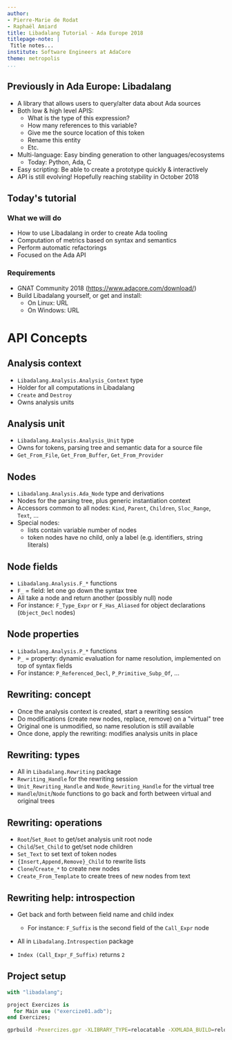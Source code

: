 ```yaml
---
author:
- Pierre-Marie de Rodat
- Raphaël Amiard
title: Libadalang Tutorial - Ada Europe 2018
titlepage-note: |
 Title notes...
institute: Software Engineers at AdaCore
theme: metropolis
...
```


## Previously in Ada Europe: Libadalang

- A library that allows users to query/alter data about Ada sources
- Both low & high level APIS:
    * What is the type of this expression?
    * How many references to this variable?
    * Give me the source location of this token
    * Rename this entity
    * Etc.
- Multi-language: Easy binding generation to other languages/ecosystems
    * Today: Python, Ada, C
- Easy scripting: Be able to create a prototype quickly & interactively
- API is still evolving! Hopefully reaching stability in October 2018

## Today's tutorial

### What we will do

* How to use Libadalang in order to create Ada tooling
* Computation of metrics based on syntax and semantics
* Perform automatic refactorings
* Focused on the Ada API

### Requirements

* GNAT Community 2018 (https://www.adacore.com/download/)
* Build Libadalang yourself, or get and install:
    * On Linux: URL
    * On Windows: URL

# API Concepts

## Analysis context

* `Libadalang.Analysis.Analysis_Context` type
* Holder for all computations in Libadalang
* `Create` and `Destroy`
* Owns analysis units

## Analysis unit

* `Libadalang.Analysis.Analysis_Unit` type
* Owns for tokens, parsing tree and semantic data for a source file
* `Get_From_File`, `Get_From_Buffer`, `Get_From_Provider`

## Nodes

* `Libadalang.Analysis.Ada_Node` type and derivations
* Nodes for the parsing tree, plus generic instantiation context
* Accessors common to all nodes: `Kind`, `Parent`, `Children`, `Sloc_Range`,
  `Text`, …
* Special nodes:
    * lists contain variable number of nodes
    * token nodes have no child, only a label (e.g. identifiers, string
      literals)

## Node fields

* `Libadalang.Analysis.F_*` functions
* `F_` = field: let one go down the syntax tree
* All take a node and return another (possibly null) node
* For instance: `F_Type_Expr` or `F_Has_Aliased` for object declarations
  (`Object_Decl` nodes)

## Node properties

* `Libadalang.Analysis.P_*` functions
* `P_` = property: dynamic evaluation for name resolution, implemented on top
  of syntax fields
* For instance: `P_Referenced_Decl`, `P_Primitive_Subp_Of`, …

## Rewriting: concept

* Once the analysis context is created, start a rewriting session
* Do modifications (create new nodes, replace, remove) on a "virtual" tree
* Original one is unmodified, so name resolution is still available
* Once done, apply the rewriting: modifies analysis units in place

## Rewriting: types

* All in `Libadalang.Rewriting` package
* `Rewriting_Handle` for the rewriting session
* `Unit_Rewriting_Handle` and `Node_Rewriting_Handle` for the virtual tree
* `Handle`/`Unit`/`Node` functions to go back and forth between virtual and
  original trees

## Rewriting: operations

* `Root`/`Set_Root` to get/set analysis unit root node
* `Child`/`Set_Child` to get/set node children
* `Set_Text` to set text of token nodes
* `{Insert,Append,Remove}_Child` to rewrite lists
* `Clone`/`Create_*` to create new nodes
* `Create_From_Template` to create trees of new nodes from text

## Rewriting help: introspection

* Get back and forth between field name and child index
    * For instance: `F_Suffix` is the second field of the `Call_Expr` node

* All in `Libadalang.Introspection` package
* `Index (Call_Expr_F_Suffix)` returns `2`

## Project setup

```ada
with "libadalang";

project Exercizes is
  for Main use ("exercize01.adb");
end Exercizes;
```

```sh
gprbuild -Pexercizes.gpr -XLIBRARY_TYPE=relocatable -XXMLADA_BUILD=relocatable -p
```

